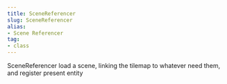 ```yaml
---
title: SceneReferencer
slug: SceneReferencer
alias: 
- Scene Referencer
tag: 
- class
---
```

SceneReferencer load a scene, linking the tilemap to whatever need them, and register present entity
